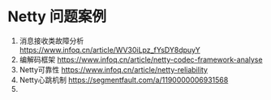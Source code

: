 # Netty 问题案例

1. 消息接收类故障分析<https://www.infoq.cn/article/WV30iLpz_fYsDY8dpuyY>
2. 编解码框架 <https://www.infoq.cn/article/netty-codec-framework-analyse>
3. Netty可靠性 <https://www.infoq.cn/article/netty-reliability>
4. Netty心跳机制 <https://segmentfault.com/a/1190000006931568>
5. 
